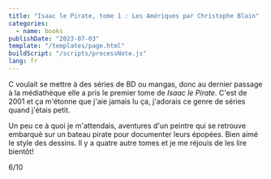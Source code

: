 ```yaml
---
title: "Isaac le Pirate, tome 1 : Les Amériques par Christophe Blain"
categories:
  - name: books
publishDate: "2023-07-03"
template: "/templates/page.html"
buildScript: "/scripts/processNote.js"
lang: fr
---
```


C voulait se mettre à des séries de BD ou mangas, donc au dernier passage à la médiathèque elle a pris le premier tome de _Isaac le Pirate_. C'est de 2001 et ça m'étonne que j'aie jamais lu ça, j'adorais ce genre de séries quand j'étais petit.

Un peu ce à quoi je m'attendais, aventures d'un peintre qui se retrouve embarqué sur un bateau pirate pour documenter leurs épopées. Bien aimé le style des dessins. Il y a quatre autre tomes et je me réjouis de les lire bientôt!

6/10
